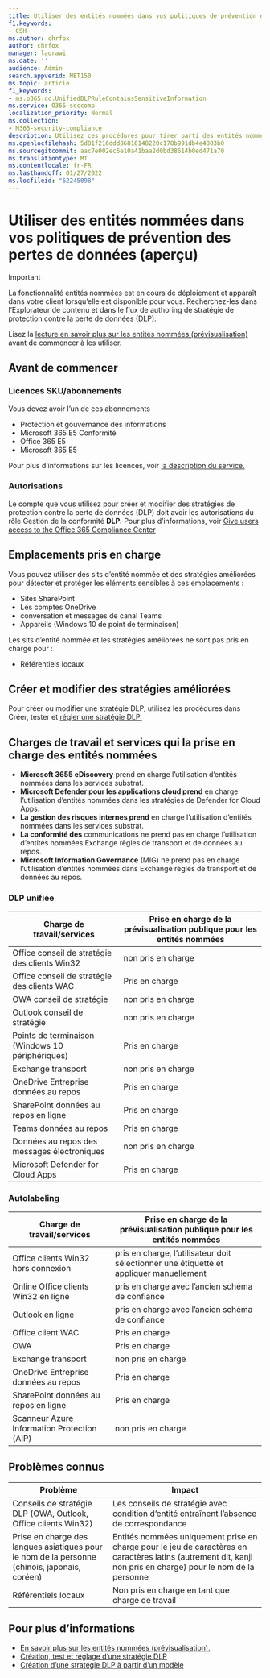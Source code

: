 ```yaml
---
title: Utiliser des entités nommées dans vos politiques de prévention des pertes de données (aperçu)
f1.keywords:
- CSH
ms.author: chrfox
author: chrfox
manager: laurawi
ms.date: ''
audience: Admin
search.appverid: MET150
ms.topic: article
f1_keywords:
- ms.o365.cc.UnifiedDLPRuleContainsSensitiveInformation
ms.service: O365-seccomp
localization_priority: Normal
ms.collection:
- M365-security-compliance
description: Utilisez ces procédures pour tirer parti des entités nommées dans vos stratégies de protection contre la perte de données
ms.openlocfilehash: 5d81f216ddd86816148220c178b991db4e4803b0
ms.sourcegitcommit: aac7e002ec6e10a41baa2d0bd38614b0ed471a70
ms.translationtype: MT
ms.contentlocale: fr-FR
ms.lasthandoff: 01/27/2022
ms.locfileid: "62245098"
---
```

# <a name="use-named-entities-in-your-data-loss-prevention-policies-preview"></a>Utiliser des entités nommées dans vos politiques de prévention des pertes de données (aperçu)

> [!IMPORTANT]
> La fonctionnalité entités nommées est en cours de déploiement et apparaît dans votre client lorsqu’elle est disponible pour vous. Recherchez-les dans l’Explorateur de contenu et dans le flux de authoring de stratégie de protection contre la perte de données (DLP). 

Lisez la [lecture en savoir plus sur les entités nommées (prévisualisation)](named-entities-learn.md) avant de commencer à les utiliser.

## <a name="before-you-begin"></a>Avant de commencer

### <a name="skusubscriptions-licensing"></a>Licences SKU/abonnements

Vous devez avoir l’un de ces abonnements

- Protection et gouvernance des informations
- Microsoft 365 E5 Conformité
- Office 365 E5
- Microsoft 365 E5

Pour plus d’informations sur les licences, voir [la description du service.](/office365/servicedescriptions/microsoft-365-service-descriptions/microsoft-365-tenantlevel-services-licensing-guidance/microsoft-365-security-compliance-licensing-guidance#information-protection-data-classification-analytics-overview-content--activity-explorer)

### <a name="permissions"></a>Autorisations

Le compte que vous utilisez pour créer et modifier des stratégies de protection contre la perte de données (DLP) doit avoir les autorisations du rôle Gestion de la conformité **DLP.** Pour plus d’informations, voir [Give users access to the Office 365 Compliance Center](../security/office-365-security/grant-access-to-the-security-and-compliance-center.md)


## <a name="supported-locations"></a>Emplacements pris en charge

Vous pouvez utiliser des sits d’entité nommée et des stratégies améliorées pour détecter et protéger les éléments sensibles à ces emplacements :

- Sites SharePoint
- Les comptes OneDrive
- conversation et messages de canal Teams
- Appareils (Windows 10 de point de terminaison)

Les sits d’entité nommée et les stratégies améliorées ne sont pas pris en charge pour :


- Référentiels locaux

## <a name="create-and-edit-enhanced-policies"></a>Créer et modifier des stratégies améliorées

Pour créer ou modifier une stratégie DLP, utilisez les procédures dans Créer, tester et [régler une stratégie DLP.](create-test-tune-dlp-policy.md)

## <a name="workloads-and-services-that-support-named-entities"></a>Charges de travail et services qui la prise en charge des entités nommées


- **Microsoft 3655 eDiscovery** prend en charge l’utilisation d’entités nommées dans les services substrat.
- **Microsoft Defender pour les applications cloud prend** en charge l’utilisation d’entités nommées dans les stratégies de Defender for Cloud Apps.
- **La gestion des risques internes prend** en charge l’utilisation d’entités nommées dans les services substrat.
- **La conformité des** communications ne prend pas en charge l’utilisation d’entités nommées Exchange règles de transport et de données au repos.
- **Microsoft Information Governance** (MIG) ne prend pas en charge l’utilisation d’entités nommées dans Exchange règles de transport et de données au repos.
 
### <a name="unified-dlp"></a>DLP unifiée

|Charge de travail/services  |Prise en charge de la prévisualisation publique pour les entités nommées  |
|---------|---------|
|Office conseil de stratégie des clients Win32    |non pris en charge  |
|Office conseil de stratégie des clients WAC    |Pris en charge         |
|OWA conseil de stratégie     |non pris en charge         |
|Outlook conseil de stratégie     |non pris en charge |
|Points de terminaison (Windows 10 périphériques)     |Pris en charge  |
|Exchange transport     |non pris en charge |
|OneDrive Entreprise données au repos     |Pris en charge         |
|SharePoint données au repos en ligne     |Pris en charge         |
|Teams données au repos     |Pris en charge         |
|Données au repos des messages électroniques     |non pris en charge         |
|Microsoft Defender for Cloud Apps     |Pris en charge         |

### <a name="autolabeling"></a>Autolabeling

|Charge de travail/services |Prise en charge de la prévisualisation publique pour les entités nommées  |
|---------|---------|
|Office clients Win32 hors connexion   |pris en charge, l’utilisateur doit sélectionner une étiquette et appliquer manuellement |
|Online Office clients Win32 en ligne|pris en charge avec l’ancien schéma de confiance |
|Outlook en ligne   |pris en charge avec l’ancien schéma de confiance  |
|Office client WAC     |Pris en charge |
|OWA     |Pris en charge |
|Exchange transport     |non pris en charge |
|OneDrive Entreprise données au repos     |Pris en charge |
|SharePoint données au repos en ligne|Pris en charge|
|Scanneur Azure Information Protection (AIP)|non pris en charge|

## <a name="known-issues"></a>Problèmes connus

|Problème  |Impact  |
|---------|---------|
|Conseils de stratégie DLP (OWA, Outlook, Office clients Win32)     |   Les conseils de stratégie avec condition d’entité entraînent l’absence de correspondance      |
| Prise en charge des langues asiatiques pour le nom de la personne (chinois, japonais, coréen)    | Entités nommées uniquement prise en charge pour le jeu de caractères en caractères latins (autrement dit, kanji non pris en charge) pour le nom de la personne        |
|Référentiels locaux    | Non pris en charge en tant que charge de travail|

<!--|Devices workload (Endpoint)     | Not supported as a workload – authoring policy with named entities will not be allowed        |-->

## <a name="for-further-information"></a>Pour plus d’informations
<!-- - [Sensitive information type entity definitions](sensitive-information-type-entity-definitions.md)-->
- [En savoir plus sur les entités nommées (prévisualisation).](named-entities-learn.md)
- [Création, test et réglage d’une stratégie DLP](create-test-tune-dlp-policy.md)
- [Création d’une stratégie DLP à partir d’un modèle](create-a-dlp-policy-from-a-template.md)
